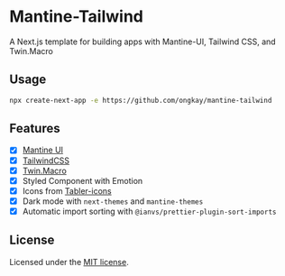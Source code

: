 # Mantine-Tailwind

A Next.js template for building apps with Mantine-UI, Tailwind CSS, and Twin.Macro

## Usage

```bash
npx create-next-app -e https://github.com/ongkay/mantine-tailwind
```

## Features

- [x] [Mantine UI](https://mantine.dev/)
- [x] [TailwindCSS](https://tailwindcss.com/)
- [x] [Twin.Macro](https://github.com/ben-rogerson/twin.macro/blob/master/docs/prop-styling-guide.md)
- [x] Styled Component with Emotion
- [x] Icons from [Tabler-icons](https://tabler-icons.io/)
- [x] Dark mode with `next-themes` and `mantine-themes`
- [x] Automatic import sorting with `@ianvs/prettier-plugin-sort-imports`

## License

Licensed under the [MIT license](https://github.com/ongkay/mantine-tailwind/blob/main/LICENSE.md).
